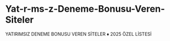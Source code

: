# Yat-r-ms-z-Deneme-Bonusu-Veren-Siteler
YATIRIMSIZ DENEME BONUSU VEREN SİTELER ♦️ 2025 ÖZEL LİSTESİ
